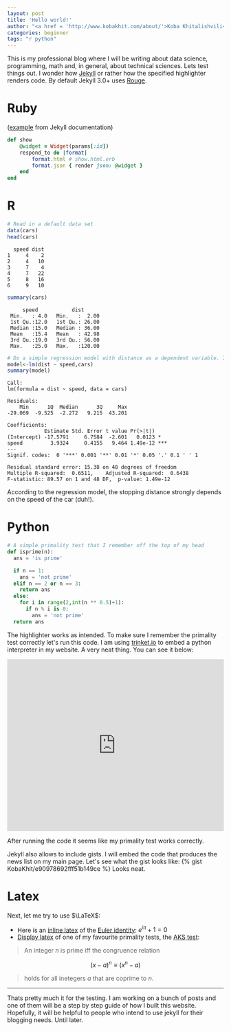 ```yaml
---
layout: post
title: 'Hello world!'
author: "<a href = 'http://www.kobakhit.com/about/'>Koba Khitalishvili</a>"
categories: beginner
tags: "r python"
---
```


This is my professional blog where I will be writing about data science, programming, math and, in general, about technical sciences. Lets test things out. I wonder how [Jekyll]() or rather how the specified highlighter renders code. By default Jekyll 3.0+ uses [Rouge](http://rouge.jneen.net/).

<!--more-->

# Ruby 

([example](http://jekyllrb.com/docs/installation/) from Jekyll documentation)

```ruby
def show
	@widget = Widget(params[:id])
	respond_to do |format|
		format.html # show.html.erb
		format.json { render json: @widget }
	end
end
```


# R

```r
# Read in a default data set
data(cars)
head(cars)
```

```
  speed dist
1     4    2
2     4   10
3     7    4
4     7   22
5     8   16
6     9   10
```

```r
summary(cars)
```

```
     speed           dist       
 Min.   : 4.0   Min.   :  2.00  
 1st Qu.:12.0   1st Qu.: 26.00  
 Median :15.0   Median : 36.00  
 Mean   :15.4   Mean   : 42.98  
 3rd Qu.:19.0   3rd Qu.: 56.00  
 Max.   :25.0   Max.   :120.00 
```

```r
# Do a simple regression model with distance as a dependent variable. Include intercept because of non zero mean. 
model<-lm(dist ~ speed,cars)
summary(model)
```

```
Call:
lm(formula = dist ~ speed, data = cars)

Residuals:
    Min      1Q  Median      3Q     Max 
-29.069  -9.525  -2.272   9.215  43.201 

Coefficients:
            Estimate Std. Error t value Pr(>|t|)    
(Intercept) -17.5791     6.7584  -2.601   0.0123 *  
speed         3.9324     0.4155   9.464 1.49e-12 ***
---
Signif. codes:  0 '***' 0.001 '**' 0.01 '*' 0.05 '.' 0.1 ' ' 1

Residual standard error: 15.38 on 48 degrees of freedom
Multiple R-squared:  0.6511,	Adjusted R-squared:  0.6438 
F-statistic: 89.57 on 1 and 48 DF,  p-value: 1.49e-12  
```
According to the regression model, the stopping distance strongly depends on the speed of the car (duh!).

# Python 

```python
# A simple primality test that I remember off the top of my head
def isprime(n):
  ans = 'is prime'

  if n == 1:
    ans = 'not prime'
  elif n == 2 or n == 3:
	return ans
  else:
	for i in range(2,int(n ** 0.5)+1):
	  if n % i is 0:
	    ans = 'not prime'
  return ans
```

The highlighter works as intended. To make sure I remember the primality test correctly let's run this code. I am using [trinket.io](https://trinket.io/) to embed a python interpreter in my website. A very neat thing. You can see it below:

<iframe src="https://trinket.io/embed/python/0066595bcc" width="100%" height="400" frameborder="0" marginwidth="0" marginheight="0" allowfullscreen></iframe>

After running the code it seems like my primality test works correctly. 

Jekyll also allows to include gists. I will embed the code that produces the news list on my main page. Let's see what the gist looks like:
{% gist KobaKhit/e90978692fff51b149ce %}
Looks neat.

# Latex

Next, let me try to use $\LaTeX$:

- Here is an [inline latex](http://www.math.tamu.edu/~boas/courses/math696/LaTeX-in-line-equations.html) of the [Euler identity](http://en.wikipedia.org/wiki/Euler%27s_identity): $e^{i\pi} + 1 = 0$
- [Display latex](http://www.math.tamu.edu/~boas/courses/math696/LaTeX-displayed-equations.html) of one of my favourite primality tests, the [AKS test](http://en.wikipedia.org/wiki/AKS_primality_test):

> An integer $n$ is prime iff the congruence relation 

$$(x-a)^n \equiv (x^n-a)$$

> holds for all inetegers $a$ that are coprime to $n$.

<hr>

Thats pretty much it for the testing. I am working on a bunch of posts and one of them will be a step by step guide of how I built this website. Hopefully, it will be helpful to people who intend to use jekyll for their blogging needs. Until later.
